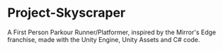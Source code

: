 # Project-Skyscraper
A First Person Parkour Runner/Platformer, inspired by the Mirror's Edge franchise, made with the Unity Engine, Unity Assets and C# code.
